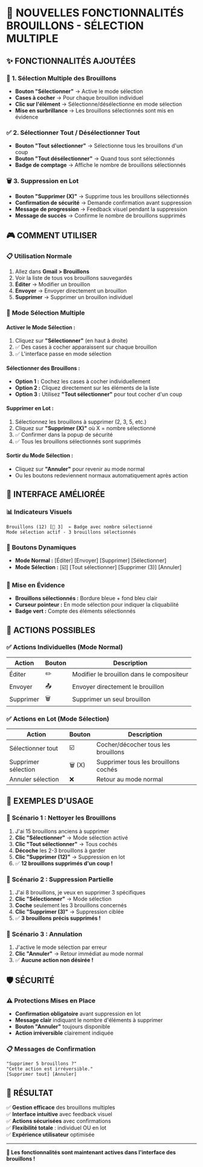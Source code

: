 # 🎯 NOUVELLES FONCTIONNALITÉS BROUILLONS - SÉLECTION MULTIPLE

## ✨ FONCTIONNALITÉS AJOUTÉES

### 🔲 **1. Sélection Multiple des Brouillons**
- **Bouton "Sélectionner"** → Active le mode sélection
- **Cases à cocher** → Pour chaque brouillon individuel
- **Clic sur l'élément** → Sélectionne/désélectionne en mode sélection
- **Mise en surbrillance** → Les brouillons sélectionnés sont mis en évidence

### ✅ **2. Sélectionner Tout / Désélectionner Tout**
- **Bouton "Tout sélectionner"** → Sélectionne tous les brouillons d'un coup
- **Bouton "Tout désélectionner"** → Quand tous sont sélectionnés
- **Badge de comptage** → Affiche le nombre de brouillons sélectionnés

### 🗑️ **3. Suppression en Lot**
- **Bouton "Supprimer (X)"** → Supprime tous les brouillons sélectionnés
- **Confirmation de sécurité** → Demande confirmation avant suppression
- **Message de progression** → Feedback visuel pendant la suppression
- **Message de succès** → Confirme le nombre de brouillons supprimés

## 🎮 **COMMENT UTILISER**

### 📋 **Utilisation Normale**
1. Allez dans **Gmail > Brouillons**
2. Voir la liste de tous vos brouillons sauvegardés
3. **Éditer** → Modifier un brouillon
4. **Envoyer** → Envoyer directement un brouillon
5. **Supprimer** → Supprimer un brouillon individuel

### 🔲 **Mode Sélection Multiple**

#### **Activer le Mode Sélection :**
1. Cliquez sur **"Sélectionner"** (en haut à droite)
2. ✅ Des cases à cocher apparaissent sur chaque brouillon
3. ✅ L'interface passe en mode sélection

#### **Sélectionner des Brouillons :**
- **Option 1 :** Cochez les cases à cocher individuellement
- **Option 2 :** Cliquez directement sur les éléments de la liste
- **Option 3 :** Utilisez **"Tout sélectionner"** pour tout cocher d'un coup

#### **Supprimer en Lot :**
1. Sélectionnez les brouillons à supprimer (2, 3, 5, etc.)
2. Cliquez sur **"Supprimer (X)"** où X = nombre sélectionné
3. ✅ Confirmer dans la popup de sécurité
4. ✅ Tous les brouillons sélectionnés sont supprimés

#### **Sortir du Mode Sélection :**
- Cliquez sur **"Annuler"** pour revenir au mode normal
- Ou les boutons redeviennent normaux automatiquement après action

## 🎨 **INTERFACE AMÉLIORÉE**

### 📊 **Indicateurs Visuels**
```
Brouillons (12) [🔢 3]  ← Badge avec nombre sélectionné
Mode sélection actif - 3 brouillons sélectionnés
```

### 🎯 **Boutons Dynamiques**
- **Mode Normal :** [Éditer] [Envoyer] [Supprimer] [Sélectionner]
- **Mode Sélection :** [☑️] [Tout sélectionner] [Supprimer (3)] [Annuler]

### 🌈 **Mise en Évidence**
- **Brouillons sélectionnés :** Bordure bleue + fond bleu clair
- **Curseur pointeur :** En mode sélection pour indiquer la cliquabilité
- **Badge vert :** Compte des éléments sélectionnés

## 🔧 **ACTIONS POSSIBLES**

### ✅ **Actions Individuelles** (Mode Normal)
| Action | Bouton | Description |
|--------|--------|-------------|
| Éditer | ✏️ | Modifier le brouillon dans le compositeur |
| Envoyer | 📤 | Envoyer directement le brouillon |
| Supprimer | 🗑️ | Supprimer un seul brouillon |

### ✅ **Actions en Lot** (Mode Sélection)
| Action | Bouton | Description |
|--------|--------|-------------|
| Sélectionner tout | ☑️ | Cocher/décocher tous les brouillons |
| Supprimer sélection | 🗑️ (X) | Supprimer tous les brouillons cochés |
| Annuler sélection | ❌ | Retour au mode normal |

## 🚀 **EXEMPLES D'USAGE**

### 📝 **Scénario 1 : Nettoyer les Brouillons**
1. J'ai 15 brouillons anciens à supprimer
2. **Clic "Sélectionner"** → Mode sélection activé
3. **Clic "Tout sélectionner"** → Tous cochés
4. **Décoche** les 2-3 brouillons à garder
5. **Clic "Supprimer (12)"** → Suppression en lot
6. ✅ **12 brouillons supprimés d'un coup !**

### 📝 **Scénario 2 : Suppression Partielle**
1. J'ai 8 brouillons, je veux en supprimer 3 spécifiques
2. **Clic "Sélectionner"** → Mode sélection
3. **Coche** seulement les 3 brouillons concernés
4. **Clic "Supprimer (3)"** → Suppression ciblée
5. ✅ **3 brouillons précis supprimés !**

### 📝 **Scénario 3 : Annulation**
1. J'active le mode sélection par erreur
2. **Clic "Annuler"** → Retour immédiat au mode normal
3. ✅ **Aucune action non désirée !**

## 🛡️ **SÉCURITÉ**

### ⚠️ **Protections Mises en Place**
- **Confirmation obligatoire** avant suppression en lot
- **Message clair** indiquant le nombre d'éléments à supprimer
- **Bouton "Annuler"** toujours disponible
- **Action irréversible** clairement indiquée

### 📋 **Messages de Confirmation**
```
"Supprimer 5 brouillons ?"
"Cette action est irréversible."
[Supprimer tout] [Annuler]
```

## 🎉 **RÉSULTAT**

✅ **Gestion efficace** des brouillons multiples  
✅ **Interface intuitive** avec feedback visuel  
✅ **Actions sécurisées** avec confirmations  
✅ **Flexibilité totale** : individuel OU en lot  
✅ **Expérience utilisateur** optimisée  

---
**🚀 Les fonctionnalités sont maintenant actives dans l'interface des brouillons !**
